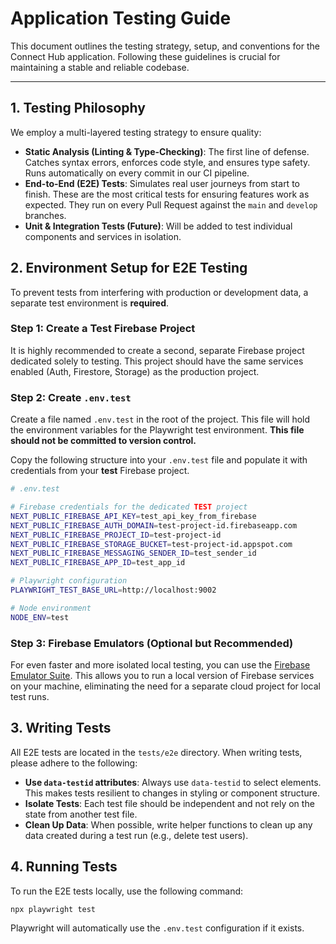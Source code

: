 # Application Testing Guide

This document outlines the testing strategy, setup, and conventions for the Connect Hub application. Following these guidelines is crucial for maintaining a stable and reliable codebase.

---

## 1. Testing Philosophy

We employ a multi-layered testing strategy to ensure quality:

-   **Static Analysis (Linting & Type-Checking)**: The first line of defense. Catches syntax errors, enforces code style, and ensures type safety. Runs automatically on every commit in our CI pipeline.
-   **End-to-End (E2E) Tests**: Simulates real user journeys from start to finish. These are the most critical tests for ensuring features work as expected. They run on every Pull Request against the `main` and `develop` branches.
-   **Unit & Integration Tests (Future)**: Will be added to test individual components and services in isolation.

## 2. Environment Setup for E2E Testing

To prevent tests from interfering with production or development data, a separate test environment is **required**.

### Step 1: Create a Test Firebase Project

It is highly recommended to create a second, separate Firebase project dedicated solely to testing. This project should have the same services enabled (Auth, Firestore, Storage) as the production project.

### Step 2: Create `.env.test`

Create a file named `.env.test` in the root of the project. This file will hold the environment variables for the Playwright test environment. **This file should not be committed to version control.**

Copy the following structure into your `.env.test` file and populate it with credentials from your **test** Firebase project.

```bash
# .env.test

# Firebase credentials for the dedicated TEST project
NEXT_PUBLIC_FIREBASE_API_KEY=test_api_key_from_firebase
NEXT_PUBLIC_FIREBASE_AUTH_DOMAIN=test-project-id.firebaseapp.com
NEXT_PUBLIC_FIREBASE_PROJECT_ID=test-project-id
NEXT_PUBLIC_FIREBASE_STORAGE_BUCKET=test-project-id.appspot.com
NEXT_PUBLIC_FIREBASE_MESSAGING_SENDER_ID=test_sender_id
NEXT_PUBLIC_FIREBASE_APP_ID=test_app_id

# Playwright configuration
PLAYWRIGHT_TEST_BASE_URL=http://localhost:9002

# Node environment
NODE_ENV=test
```

### Step 3: Firebase Emulators (Optional but Recommended)

For even faster and more isolated local testing, you can use the [Firebase Emulator Suite](https://firebase.google.com/docs/emulator-suite). This allows you to run a local version of Firebase services on your machine, eliminating the need for a separate cloud project for local test runs.

## 3. Writing Tests

All E2E tests are located in the `tests/e2e` directory. When writing tests, please adhere to the following:

-   **Use `data-testid` attributes**: Always use `data-testid` to select elements. This makes tests resilient to changes in styling or component structure.
-   **Isolate Tests**: Each test file should be independent and not rely on the state from another test file.
-   **Clean Up Data**: When possible, write helper functions to clean up any data created during a test run (e.g., delete test users).

## 4. Running Tests

To run the E2E tests locally, use the following command:

```bash
npx playwright test
```

Playwright will automatically use the `.env.test` configuration if it exists.
